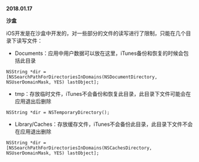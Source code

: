 **2018.01.17**

**沙盒**

iOS开发是在沙盒中开发的，对一些部分的文件的读写进行了限制，只能在几个目录下读写文件：

* Documents：应用中用户数据可以放在这里，iTunes备份和恢复的时候会包括此目录
```
NSString *dir = [NSSearchPathForDirectoriesInDomains(NSDocumentDirectory, NSUserDomainMask, YES) lastObject];
```

* tmp：存放临时文件，iTunes不会备份和恢复此目录，此目录下文件可能会在应用退出后删除
```
NSString *dir = NSTemporaryDirectory();
```

* Library/Caches：存放缓存文件，iTunes不会备份此目录，此目录下文件不会在应用退出删除
```
NSString *dir = [NSSearchPathForDirectoriesInDomains(NSCachesDirectory, NSUserDomainMask, YES) lastObject];
```
